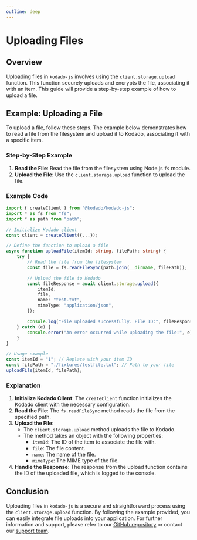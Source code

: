 ```yaml
---
outline: deep
---
```


# Uploading Files

## Overview

Uploading files in `kodado-js` involves using the `client.storage.upload` function. This function securely uploads and encrypts the file, associating it with an item. This guide will provide a step-by-step example of how to upload a file.

## Example: Uploading a File

To upload a file, follow these steps. The example below demonstrates how to read a file from the filesystem and upload it to Kodado, associating it with a specific item.

### Step-by-Step Example

1. **Read the File**: Read the file from the filesystem using Node.js `fs` module.
2. **Upload the File**: Use the `client.storage.upload` function to upload the file.

### Example Code

```typescript
import { createClient } from "@kodado/kodado-js";
import * as fs from "fs";
import * as path from "path";

// Initialize Kodado client
const client = createClient({...});

// Define the function to upload a file
async function uploadFile(itemId: string, filePath: string) {
    try {
        // Read the file from the filesystem
        const file = fs.readFileSync(path.join(__dirname, filePath));

        // Upload the file to Kodado
        const fileResponse = await client.storage.upload({
            itemId,
            file,
            name: "test.txt",
            mimeType: "application/json",
        });

        console.log("File uploaded successfully. File ID:", fileResponse.id);
    } catch (e) {
        console.error("An error occurred while uploading the file:", e);
    }
}

// Usage example
const itemId = "1"; // Replace with your item ID
const filePath = "./fixtures/testfile.txt"; // Path to your file
uploadFile(itemId, filePath);
```

### Explanation

1. **Initialize Kodado Client**: The `createClient` function initializes the Kodado client with the necessary configuration.
2. **Read the File**: The `fs.readFileSync` method reads the file from the specified path.
3. **Upload the File**:
    - The `client.storage.upload` method uploads the file to Kodado.
    - The method takes an object with the following properties:
        - `itemId`: The ID of the item to associate the file with.
        - `file`: The file content.
        - `name`: The name of the file.
        - `mimeType`: The MIME type of the file.
4. **Handle the Response**: The response from the upload function contains the ID of the uploaded file, which is logged to the console.

## Conclusion

Uploading files in `kodado-js` is a secure and straightforward process using the `client.storage.upload` function. By following the example provided, you can easily integrate file uploads into your application. For further information and support, please refer to our [GitHub repository](https://github.com/kodado/kodado-js) or contact our [support team](mailto:support@kodado.com).

